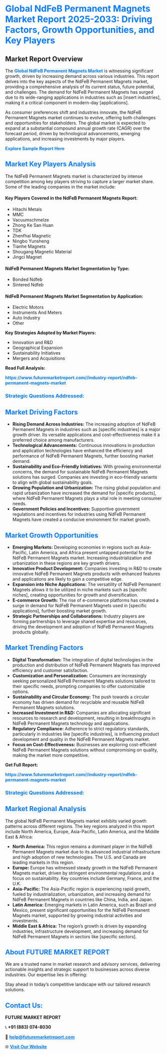 <h1 style="color: #007BFF;">Global NdFeB Permanent Magnets Market Report 2025-2033: Driving Factors, Growth Opportunities, and Key Players</h1>

<section id="overview">
<h2>Market Report Overview</h2>
<p>The <a href="https://www.futuremarketreport.com//industry-report/ndfeb-permanent-magnets-market" style="color: #007BFF; text-decoration: none;"><strong>Global NdFeB Permanent Magnets Market</strong></a> is witnessing significant growth, driven by increasing demand across various industries. This report delves into the key aspects of the NdFeB Permanent Magnets market, providing a comprehensive analysis of its current status, future potential, and challenges. The demand for NdFeB Permanent Magnets has surged due to its wide-ranging applications in industries such as [insert industries], making it a critical component in modern-day [applications].</p>
<p>As consumer preferences shift and industries innovate, the NdFeB Permanent Magnets market continues to evolve, offering both challenges and opportunities for stakeholders. The global market is expected to expand at a substantial compound annual growth rate (CAGR) over the forecast period, driven by technological advancements, emerging applications, and increasing investments by major players.</p>
</section>

<section id="overview">
<p><a href="https://www.futuremarketreport.com//request-sample/reportId=85545" style="color: #007BFF; text-decoration: none;"><strong>Explore Sample Report Here</strong></a></p>
</section>

<section id="key-players">
<h2 style="color: #007BFF;">Market Key Players Analysis</h2>
<p>The NdFeB Permanent Magnets market is characterized by intense competition among key players striving to capture a larger market share. Some of the leading companies in the market include:</p>
<h4>Key Players Covered in the NdFeB Permanent Magnets Report:</h4>
<ul><li>Hitachi Metals</li><li>MMC</li><li>Vacuumschmelze</li><li>Zhong Ke San Huan</li><li>TDK</li><li>Zhenfhai Magnetic</li><li>Ningbo Yunsheng</li><li>Tianhe Magnets</li><li>Shougang Magnetic Material</li><li>Jingci Magnet</li></ul>
<h4>NdFeB Permanent Magnets Market Segmentation by Type:</h4>
<ul><li>Bonded Ndfeb</li><li>Sintered Ndfeb</li></ul>

<h4>NdFeB Permanent Magnets Market Segmentation by Application:</h4>
<ul><li>Electric Motors</li><li>Instruments And Meters</li><li>Auto Industry</li><li>Other</li></ul>
<p><strong>Key Strategies Adopted by Market Players:</strong></p>
<ul>
<li>Innovation and R&D</li>
<li>Geographical Expansion</li>
<li>Sustainability Initiatives</li>
<li>Mergers and Acquisitions</li>
</ul>
</section>

<section>
<p><strong>Read Full Analysis: </strong></p><a href="https://www.futuremarketreport.com//industry-report/ndfeb-permanent-magnets-market" style="color: #007BFF; text-decoration: none;"><strong>https://www.futuremarketreport.com//industry-report/ndfeb-permanent-magnets-market</strong></a>
<h3 style="color: #007BFF;">Strategic Questions Addressed:</h3>
</section>

<section id="driving-factors">
<h2 style="color: #007BFF;">Market Driving Factors</h2>
<ul>
<li><strong>Rising Demand Across Industries:</strong> The increasing adoption of NdFeB Permanent Magnets in industries such as [specific industries] is a major growth driver. Its versatile applications and cost-effectiveness make it a preferred choice among manufacturers.</li>
<li><strong>Technological Advancements:</strong> Continuous innovations in production and application technologies have enhanced the efficiency and performance of NdFeB Permanent Magnets, further boosting market demand.</li>
<li><strong>Sustainability and Eco-Friendly Initiatives:</strong> With growing environmental concerns, the demand for sustainable NdFeB Permanent Magnets solutions has surged. Companies are investing in eco-friendly variants to align with global sustainability goals.</li>
<li><strong>Growing Population and Urbanization:</strong> The rising global population and rapid urbanization have increased the demand for [specific products], where NdFeB Permanent Magnets plays a vital role in meeting consumer needs.</li>
<li><strong>Government Policies and Incentives:</strong> Supportive government regulations and incentives for industries using NdFeB Permanent Magnets have created a conducive environment for market growth.</li>
</ul>
</section>

<section id="growth-opportunities">
<h2 style="color: #007BFF;">Market Growth Opportunities</h2>
<ul>
<li><strong>Emerging Markets:</strong> Developing economies in regions such as Asia-Pacific, Latin America, and Africa present untapped potential for the NdFeB Permanent Magnets market. Increasing industrialization and urbanization in these regions are key growth drivers.</li>
<li><strong>Innovative Product Development:</strong> Companies investing in R&D to create innovative NdFeB Permanent Magnets products with enhanced features and applications are likely to gain a competitive edge.</li>
<li><strong>Expansion into Niche Applications:</strong> The versatility of NdFeB Permanent Magnets allows it to be utilized in niche markets such as [specific niches], creating opportunities for growth and diversification.</li>
<li><strong>E-commerce Growth:</strong> The rise of e-commerce platforms has created a surge in demand for NdFeB Permanent Magnets used in [specific applications], further boosting market growth.</li>
<li><strong>Strategic Partnerships and Collaborations:</strong> Industry players are forming partnerships to leverage shared expertise and resources, driving the development and adoption of NdFeB Permanent Magnets products globally.</li>
</ul>
</section>

<section id="trending-factors">
<h2 style="color: #007BFF;">Market Trending Factors</h2>
<ul>
<li><strong>Digital Transformation:</strong> The integration of digital technologies in the production and distribution of NdFeB Permanent Magnets has improved efficiency and customer satisfaction.</li>
<li><strong>Customization and Personalization:</strong> Consumers are increasingly seeking personalized NdFeB Permanent Magnets solutions tailored to their specific needs, prompting companies to offer customizable options.</li>
<li><strong>Sustainability and Circular Economy:</strong> The push towards a circular economy has driven demand for recyclable and reusable NdFeB Permanent Magnets solutions.</li>
<li><strong>Increased Investment in R&D:</strong> Companies are allocating significant resources to research and development, resulting in breakthroughs in NdFeB Permanent Magnets technology and applications.</li>
<li><strong>Regulatory Compliance:</strong> Adherence to strict regulatory standards, particularly in industries like [specific industries], is influencing product development and quality in the NdFeB Permanent Magnets market.</li>
<li><strong>Focus on Cost-Effectiveness:</strong> Businesses are exploring cost-efficient NdFeB Permanent Magnets solutions without compromising on quality, making the market more competitive.</li>
</ul>
</section>

<section>
<p><strong>Get Full Report: </strong></p><a href="https://www.futuremarketreport.com//industry-report/ndfeb-permanent-magnets-market" style="color: #007BFF; text-decoration: none;"><strong>https://www.futuremarketreport.com//industry-report/ndfeb-permanent-magnets-market</strong></a>
<h3 style="color: #007BFF;">Strategic Questions Addressed:</h3>
</section>


<section id="regional-analysis">
<h2 style="color: #007BFF;">Market Regional Analysis</h2>
<p>The global NdFeB Permanent Magnets market exhibits varied growth patterns across different regions. The key regions analyzed in this report include North America, Europe, Asia-Pacific, Latin America, and the Middle East & Africa:</p>
<ul>
<li><strong>North America:</strong> This region remains a dominant player in the NdFeB Permanent Magnets market due to its advanced industrial infrastructure and high adoption of new technologies. The U.S. and Canada are leading markets in this region.</li>
<li><strong>Europe:</strong> Europe has witnessed steady growth in the NdFeB Permanent Magnets market, driven by stringent environmental regulations and a focus on sustainability. Key countries include Germany, France, and the U.K.</li>
<li><strong>Asia-Pacific:</strong> The Asia-Pacific region is experiencing rapid growth, fueled by industrialization, urbanization, and increasing demand for NdFeB Permanent Magnets in countries like China, India, and Japan.</li>
<li><strong>Latin America:</strong> Emerging markets in Latin America, such as Brazil and Mexico, present significant opportunities for the NdFeB Permanent Magnets market, supported by growing industrial activities and investments.</li>
<li><strong>Middle East & Africa:</strong> The region’s growth is driven by expanding industries, infrastructure development, and increasing demand for NdFeB Permanent Magnets in sectors like [specific sectors].</li>
</ul>
</section>

<footer>
<h2 style="color: #007BFF;">About FUTURE MARKET REPORT</h2>
<p>We are a trusted name in market research and advisory services, delivering actionable insights and strategic support to businesses across diverse industries. Our expertise lies in offering:</p>

<p>Stay ahead in today’s competitive landscape with our tailored research solutions.</p>

<h2 style="color: #007BFF;">Contact Us:</h2>
<p><strong>FUTURE MARKET REPORT</strong></p>
<p>📞 <strong>+91 (883) 074-8030</strong></p>
<p>📧 <strong><a href="mailto:help@futuremarketreport.com" style="color: #007BFF;">help@futuremarketreport.com</a></strong></p>
<p>🌐 <strong><a href="https://www.futuremarketreport.com/" style="color: #007BFF;">Visit Our Website</a></strong></p>
</footer>